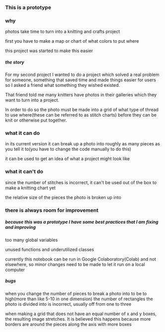 
### This is a prototype
### why
photos take time to turn into a knitting and crafts project

first you have to make a map or chart of what colors to put where

this project was started to make this easier

##### the story
For my second project I wanted to do a project which solved a real problem for someone, something that saved time and made things easier for users so I asked a friend what something they wished existed.

That friend told me many knitters have photos in their galleries which they want to turn into a project.

In order to do so the photo must be made into a grid of what type of thread to use where(these can be referred to as stitch charts) before they can be knit or otherwise put together.

### what it can do
in its current version it can break up a photo into roughly as many pieces as you tell it to(you have to change the code manually to do this)

it can be used to get an idea of what a project might look like
### what it can't do
since the number of stitches is incorrect, it can't be used out of the box to make a knitting chart yet

the relative size of the pieces the photo is broken up into

### there is always room for improvement
##### because this was a prototype I have some best practices that I am fixing and improving
too many global variables

unused functions and underutilized classes

currently this notebook can be run in Google Colaboratory(Colab) and not elsewhere, so minor changes need to be made to let it run on a local computer

##### bugs
when you change the number of pieces to break a photo into to be to high(more than like 5-10 in one dimension) the number of rectangles the photo is divided into is incorrect, usually off from one to three 

when making a grid that does not have an equal number of x and y boxes, the resulting image stretches.
It is believed this happens because more borders are around the pieces along the axis with more boxes
